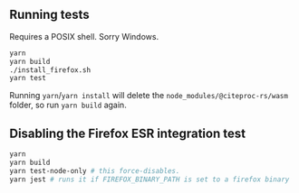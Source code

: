 ## Running tests

Requires a POSIX shell. Sorry Windows.

```sh
yarn
yarn build
./install_firefox.sh
yarn test
```

Running `yarn`/`yarn install` will delete the `node_modules/@citeproc-rs/wasm`
folder, so run `yarn build` again.

## Disabling the Firefox ESR integration test

```sh
yarn
yarn build
yarn test-node-only # this force-disables.
yarn jest # runs it if FIREFOX_BINARY_PATH is set to a firefox binary
```

